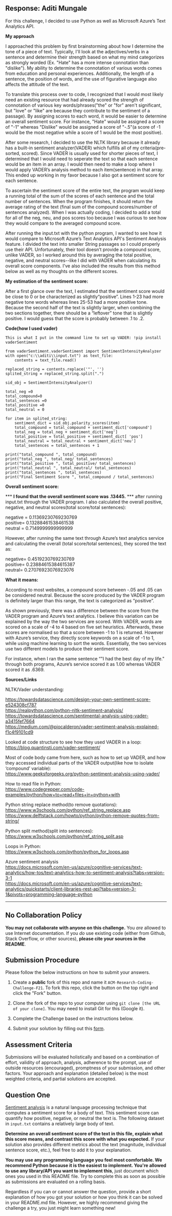 ## Response: Aditi Mungale

For this challenge, I decided to use Python as well as Microsoft Azure’s Text Analytics API.

**My approach**

I approached this problem by first brainstorming about how I determine the tone of a piece of text. Typically, I'll look at the adjectives/verbs in a sentence and determine their strength based on what my mind categorizes as strongly worded (Ex. "Hate" has a more intense connotation than "dislike"). My ability to determine the connotation of various words comes from education and personal experiences. Additionally, the length of a sentence, the position of words, and the use of figurative language also affects the attitude of the text. 

To translate this process over to code, I recognized that I would most likely need an existing resource that had already scored the strength of connotation of various key words/phrases("the" or "for" aren't significant, but "love" or "like" are because they contribute to the sentiment of a passage). By assigning scores to each word, it would be easier to determine an overall sentiment score. For instance, "Hate" would be assigned a score of "-1" whereas "Dislike" would be assigned a score of "-.5"(a score of -1 would be the most negative while a score of 1 would be the most positive).

After some research, I decided to use the NLTK library because it already has a built-in sentiment analyzer(VADER) which fulfills all of my criteria(pre-sorted, scored). Since VADER is usually used for shorter pieces of text, I determined that I would need to seperate the text so that each sentence would be an item in an array. I would then need to make a loop where I would apply VADER’s analysis method to each item(sentence) in that array. This ended up working in my favor because I also got a sentiment score for each sentence. 

To ascertain the sentiment score of the entire text, the program would keep a running total of the sum of the scores of each sentence and the total number of sentences. When the program finishes, it should return the average rating of the text (final sum of the compound scores/number of sentences analyzed). When I was actually coding, I decided to add a total for all of the neg, neu, and pos scores too because I was curious to see how they would compare to the averaged compound score.

After running the input.txt with the python program, I wanted to see how it would compare to Microsoft Azure’s Text Analytics API's Sentiment Analysis feature. I divided the text into smaller String passages so I could properly use their API. Unfortunately, their tool doesn’t provide a compound score, unlike VADER, so I worked around this by averaging the total positive, negative, and neutral scores--like I did with VADER when calculating its overall score components. I've also included the results from this method below as well as my thoughts on the different scores.





**My estimation of the sentiment score:**

After a first glance over the text, I estimated that the sentiment score would be close to 0 or be characterized as slightly“positive”. Lines 1-23 had more negative tone words whereas lines 25-53 had a more positive tone. Because the second half of the text is slightly larger, when combining the two sections together, there should be a “leftover” tone that is slightly positive. I would guess that the score is probably between .1 to .2.





**Code(how I used vader)**
```
This is what I put in the command line to set up VADER: !pip install vaderSentiment

from vaderSentiment.vaderSentiment import SentimentIntensityAnalyzer
with open("c:\\aditi\\input.txt") as text_file:
    contents = text_file.read()
	
replaced_string = contents.replace('"', '')
splited_string = replaced_string.split(".")

sid_obj = SentimentIntensityAnalyzer()

total_neg =0
total_compound=0
total_sentences =0
total_positive =0
total_neutral = 0

for item in splited_string:
	sentiment_dict = sid_obj.polarity_scores(item)
	total_compound = total_compound + sentiment_dict['compound']
	total_neg = total_neg + sentiment_dict['neg']
	total_positive = total_positive + sentiment_dict[ 'pos']
	total_neutral = total_neutral + sentiment_dict['neu']
	total_sentences = total_sentences + 1
	
print("total_compound ", total_compound)
print("total_neg ", total_neg/ total_sentences)
print("total_positive ", total_positive/ total_sentences)
print("total_neutral ", total_neutral/ total_sentences)
print("total_sentences ", total_sentences)	
print("Final Sentiment Score ", total_compound / total_sentences)
```


**Overall sentiment score:**

*** **I found that the overall sentiment score was .13445.** *** after running input.txt through the VADER program. 
I also calculated the overall positive, negative, and neutral scores(total score/total sentences):

negative = 0.11369230769230769<br/>
positive=  0.13288461538461538<br/>
neutral = 0.7149999999999999


However, after running the same text through Azure’s text analytics service and calculating the overall (total score/total sentences), they scored the text as: 

negative=  0.4519230769230769<br/>
positive=  0.23884615384615387<br/>
neutral=  0.27076923076923076



**What it means:**

According to most websites, a compound score between -.05 and .05 can be considered neutral. Because the score produced by the VADER program is definitely larger than this range, the text is categorized as “positive”. 

As shown previously, there was a difference between the score from the VADER program and Azure’s text analytics. I believe this variation can be explained by the way the two services are scored. With VADER, words are scored on a scale of -4 to 4 based on five set heuristics. Afterwards, these scores are normalised so that a score between -1 to 1 is returned. However with Azure’s service, they directly score keywords on a scale of -1 to 1, while using machine learning to sort the words. Essentially, the two services use two different models to produce their sentiment score.

For instance, when I ran the same sentence “"I had the best day of my life." through both programs, Azure’s service scored it as 1.00 whereas VADER scored it as .6369.



	

**Sources/Links** 

NLTK/Vader understanding:

https://towardsdatascience.com/design-your-own-sentiment-score-e524308cf787 <br/>
https://realpython.com/python-nltk-sentiment-analysis/ <br/>
https://towardsdatascience.com/sentimental-analysis-using-vader-a3415fef7664 <br/>
https://medium.com/@piocalderon/vader-sentiment-analysis-explained-f1c4f9101cd9 


Looked at code structure to see how they used VADER in a loop:<br/>
https://blog.quantinsti.com/vader-sentiment/ 

Most of code body came from here, such as how to set up VADER, and how they accessed individual parts of the VADER output(like how to isolate ‘compound’ variable):<br/>
https://www.geeksforgeeks.org/python-sentiment-analysis-using-vader/ 

How to read file in Python:<br/>
https://www.codegrepper.com/code-examples/python/how+to+read+files+in+python+with 

Python string replace method(to remove quotations):<br/>
https://www.w3schools.com/python/ref_string_replace.asp 
https://www.delftstack.com/howto/python/python-remove-quotes-from-string/ 

Python split method(split into sentences):<br/>
https://www.w3schools.com/python/ref_string_split.asp 

Loops in Python:<br/>
https://www.w3schools.com/python/python_for_loops.asp 

Azure sentiment analysis<br/>
https://docs.microsoft.com/en-us/azure/cognitive-services/text-analytics/how-tos/text-analytics-how-to-sentiment-analysis?tabs=version-3-1 <br/>
https://docs.microsoft.com/en-us/azure/cognitive-services/text-analytics/quickstarts/client-libraries-rest-api?tabs=version-3-1&pivots=programming-language-python 









___
## [](https://github.com/ACM-Research/Coding-Challenge-F21#no-collaboration-policy)No Collaboration Policy

**You may not collaborate with anyone on this challenge.**  You  _are_  allowed to use Internet documentation. If you  _do_  use existing code (either from Github, Stack Overflow, or other sources),  **please cite your sources in the README**.

## [](https://github.com/ACM-Research/Coding-Challenge-F21#submission-procedure)Submission Procedure

Please follow the below instructions on how to submit your answers.

1.  Create a  **public**  fork of this repo and name it  `ACM-Research-Coding-Challenge-F21`. To fork this repo, click the button on the top right and click the "Fork" button.

2.  Clone the fork of the repo to your computer using  `git clone [the URL of your clone]`. You may need to install Git for this (Google it).

3.  Complete the Challenge based on the instructions below.

4.  Submit your solution by filling out this [form](https://acmutd.typeform.com/to/zF1IcBGR).

## Assessment Criteria 

Submissions will be evaluated holistically and based on a combination of effort, validity of approach, analysis, adherence to the prompt, use of outside resources (encouraged), promptness of your submission, and other factors. Your approach and explanation (detailed below) is the most weighted criteria, and partial solutions are accepted. 

## [](https://github.com/ACM-Research/Coding-Challenge-S21#question-one)Question One

[Sentiment analysis](https://en.wikipedia.org/wiki/Sentiment_analysis) is a natural language processing technique that computes a sentiment score for a body of text. This sentiment score can quantify how positive, negative, or neutral the text is. The following dataset in  `input.txt`  contains a relatively large body of text.

**Determine an overall sentiment score of the text in this file, explain what this score means, and contrast this score with what you expected.**  If your solution also provides different metrics about the text (magnitude, individual sentence score, etc.), feel free to add it to your explanation.   

**You may use any programming language you feel most comfortable. We recommend Python because it is the easiest to implement. You're allowed to use any library/API you want to implement this**, just document which ones you used in this README file. Try to complete this as soon as possible as submissions are evaluated on a rolling basis.

Regardless if you can or cannot answer the question, provide a short explanation of how you got your solution or how you think it can be solved in your README.md file. However, we highly recommend giving the challenge a try, you just might learn something new!




